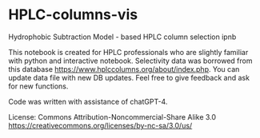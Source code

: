 # HPLC-columns-vis
Hydrophobic Subtraction Model - based HPLC column selection ipnb

This notebook is created for HPLC professionals who are slightly familiar with python and interactive notebook.
Selectivity data was borrowed from this database https://www.hplccolumns.org/about/index.php. You can update data file with new DB updates. Feel free to give feedback and ask for new functions.

Code was written with assistance of chatGPT-4.



License: Commons Attribution-Noncommercial-Share Alike 3.0 
https://creativecommons.org/licenses/by-nc-sa/3.0/us/
